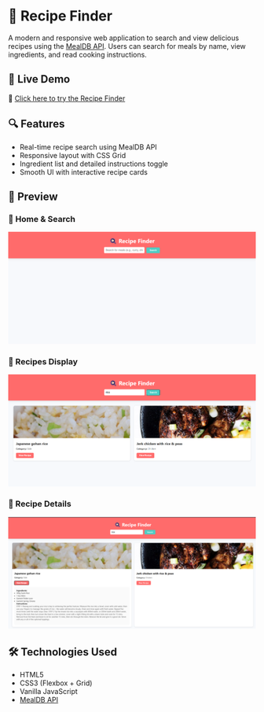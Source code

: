 # 🍳 Recipe Finder

A modern and responsive web application to search and view delicious recipes using the [MealDB API](https://www.themealdb.com/). Users can search for meals by name, view ingredients, and read cooking instructions.

## 🚀 Live Demo

🔗 [Click here to try the Recipe Finder](https://sarbeswarbhol.github.io/recipe-finder/) 

## 🔍 Features

* Real-time recipe search using MealDB API
* Responsive layout with CSS Grid
* Ingredient list and detailed instructions toggle
* Smooth UI with interactive recipe cards

## 📸 Preview

### 🔹 Home & Search

![Preview 1](assets/screenshot1.png)

### 🔹 Recipes Display

![Preview 2](assets/screenshot2.png)

### 🔹 Recipe Details

![Preview 3](assets/screenshot3.png)

## 🛠️ Technologies Used

* HTML5
* CSS3 (Flexbox + Grid)
* Vanilla JavaScript
* [MealDB API](https://www.themealdb.com/api.php)
